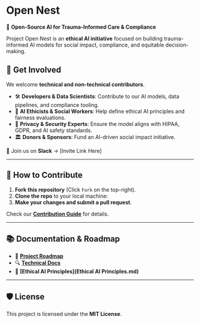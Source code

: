 # Open Nest
🚀 **Open-Source AI for Trauma-Informed Care & Compliance**

Project Open Nest is an **ethical AI initiative** focused on building trauma-informed AI models for social impact, compliance, and equitable decision-making.

## 🌟 Get Involved
We welcome **technical and non-technical contributors**. 

- 🛠 **Developers & Data Scientists**: Contribute to our AI models, data pipelines, and compliance tooling.
- 📜 **AI Ethicists & Social Workers**: Help define ethical AI principles and fairness evaluations.
- 🔐 **Privacy & Security Experts**: Ensure the model aligns with HIPAA, GDPR, and AI safety standards.
- 🏛 **Donors & Sponsors**: Fund an AI-driven social impact initiative.

📢 Join us on **Slack** → [Invite Link Here]

---

## 📌 How to Contribute
1. **Fork this repository** (Click `Fork` on the top-right).
2. **Clone the repo** to your local machine:
3. **Make your changes and submit a pull request**.

Check our **[Contribution Guide](CONTRIBUTING.md)** for details.

---

## 📚 Documentation & Roadmap
- 📖 **[Project Roadmap](docs/roadmap.md)**
- 🔍 **[Technical Docs](docs/architecture.md)**
- 📜 **[Ethical AI Principles](Ethical AI Principles.md)**

---

## 🛡 License
This project is licensed under the **MIT License**.
